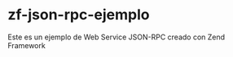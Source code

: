 zf-json-rpc-ejemplo
===================

Este es un ejemplo de Web Service JSON-RPC creado con Zend Framework
